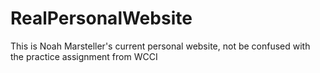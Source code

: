 # RealPersonalWebsite
This is Noah Marsteller's current personal website, not be confused with the practice assignment from WCCI
